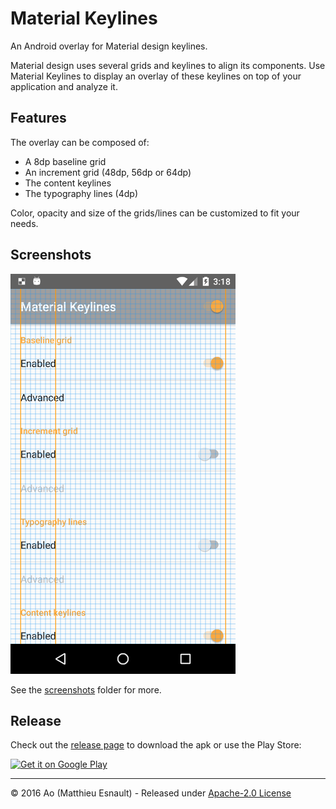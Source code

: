 Material Keylines
=================

An Android overlay for Material design keylines.


Material design uses several grids and keylines to align its components. Use Material Keylines to display an overlay of these keylines on top of your application and analyze it.


Features
--------

The overlay can be composed of:

- A 8dp baseline grid
- An increment grid (48dp, 56dp or 64dp)
- The content keylines
- The typography lines (4dp)

Color, opacity and size of the grids/lines can be customized to fit your needs.


Screenshots
-----------

![Content keylines and baseline grid](screenshots/app_on_low.png)

See the [screenshots](screenshots) folder for more.


Release
-------

Check out the [release page](https://github.com/AoDevBlue/MaterialKeylines/releases) to download the apk
or use the Play Store:

[![Get it on Google Play](https://play.google.com/intl/en_us/badges/images/badge_new.png)](https://play.google.com/store/apps/details?id=blue.aodev.materialkeylines)

-----

© 2016 Ao (Matthieu Esnault) - Released under [Apache-2.0 License](https://raw.githubusercontent.com/AoDevBlue/MaterialKeylines/master/LICENSE)

